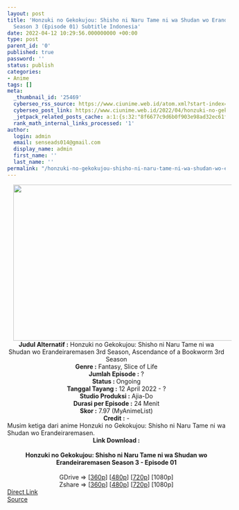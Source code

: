 ```yaml
---
layout: post
title: 'Honzuki no Gekokujou: Shisho ni Naru Tame ni wa Shudan wo Erandeiraremasen
  Season 3 (Episode 01) Subtitle Indonesia'
date: 2022-04-12 10:29:56.000000000 +00:00
type: post
parent_id: '0'
published: true
password: ''
status: publish
categories:
- Anime
tags: []
meta:
  _thumbnail_id: '25469'
  cyberseo_rss_source: https://www.ciunime.web.id/atom.xml?start-index=1
  cyberseo_post_link: https://www.ciunime.web.id/2022/04/honzuki-no-gekokujou-shisho-ni-naru.html
  _jetpack_related_posts_cache: a:1:{s:32:"8f6677c9d6b0f903e98ad32ec61f8deb";a:2:{s:7:"expires";i:1656000658;s:7:"payload";a:3:{i:0;a:1:{s:2:"id";i:26826;}i:1;a:1:{s:2:"id";i:26021;}i:2;a:1:{s:2:"id";i:26704;}}}}
  rank_math_internal_links_processed: '1'
author:
  login: admin
  email: senseads014@gmail.com
  display_name: admin
  first_name: ''
  last_name: ''
permalink: "/honzuki-no-gekokujou-shisho-ni-naru-tame-ni-wa-shudan-wo-erandeiraremasen-season-3-episode-01-subtitle-indonesia/"
---
```

<div class="separator" style="clear: both; text-align: center;"><a href="https://blogger.googleusercontent.com/img/b/R29vZ2xl/AVvXsEiKR9zkGIMr5qCgVR1Rb9DD-UxqN2ZdqHraPvs2CMRcpVcVqA2HtikwNP2sr8d9w9Pq24n88rY_0KDR8t1nN9apzJ2vInq2rpdS0mH1AC9flID6X8dPyjZ4tX23Ls44J19ww6wVrnZbieMjlQ7nQYlUKBnPL4jX6zy9U7jHGss7vK6vo5Ap76DblWAB/s1280/Honzuki%20no%20Gekokujou%20-%20Shisho%20ni%20Naru%20Tame%20ni%20wa%20Shudan%20wo%20Erandeirarem%20Season%203.jpg" style="margin-left: 1em; margin-right: 1em;"><img border="0" data-original-height="720" data-original-width="1280" height="360" src="{{ site.baseurl }}/assets/2022/04/Honzuki%20no%20Gekokujou%20-%20Shisho%20ni%20Naru%20Tame%20ni%20wa%20Shudan%20wo%20Erandeirarem%20Season%203.jpg" width="640" /></a></div>
<div class="separator" style="clear: both; text-align: center;"></div>
<div style="text-align: center;"><b>Judul</b><b><b> Alternatif</b> :</b> Honzuki no Gekokujou: Shisho ni Naru Tame ni wa Shudan wo Erandeiraremasen 3rd Season,&nbsp;Ascendance of a Bookworm 3rd Season</div>
<div style="text-align: center;"><b><b>Genre :</b></b> Fantasy, Slice of Life</div>
<div style="text-align: center;"><b>Jumlah Episode :</b> ?<br /><b>Status :&nbsp;</b>Ongoing<br /><b>Tanggal Tayang :</b> 12 April&nbsp;2022 - ?<br /><b>Studio Produksi :</b>&nbsp;Ajia-Do<br /><b>Durasi per Episode :</b> 24 Menit</div>
<div style="text-align: center;"><b>Skor :</b> 7.97 (MyAnimeList)</div>
<div style="text-align: center;"><b>Credit :</b>&nbsp;-</div>
<div style="text-align: center;"></div>
<div style="text-align: justify;">Musim ketiga dari anime&nbsp;Honzuki no Gekokujou: Shisho ni Naru Tame ni wa Shudan wo Erandeiraremasen.</div>
<div style="text-align: justify;"></div>
<div style="text-align: justify;"></div>
<div style="text-align: center;">
<div style="text-align: center;">
<div style="text-align: left;">
<div style="text-align: center;"><b>Link Download :</b></div>
<div style="text-align: center;"><b><br /></b></div>
<div style="text-align: center;"><span style="text-align: left;"><b>Honzuki no Gekokujou: Shisho ni Naru Tame ni wa Shudan wo Erandeiraremasen Season 3&nbsp;</b></span><b>- Episode 01</b></div>
<div style="text-align: center;"><b><br /></b></div>
<div style="text-align: center;">GDrive =&gt; [<a href="http://www.solidfiles.com/v/4YXyX62nNejmV" target="_blank" rel="noopener">360p</a>] [<a href="http://www.solidfiles.com/v/RxX4XeLGA3jMv" target="_blank" rel="noopener">480p</a>] [<a href="http://www.solidfiles.com/v/78XGnZ5GGzx7x" target="_blank" rel="noopener">720p</a>] [1080p]</div>
<div style="text-align: center;">Zshare =&gt; [<a href="https://www81.zippyshare.com/v/wuFfPHZw/file.html" target="_blank" rel="noopener">360p</a>] [<a href="https://www81.zippyshare.com/v/QUe8vYPW/file.html" target="_blank" rel="noopener">480p</a>] [<a href="https://www81.zippyshare.com/v/4mdv54bP/file.html" target="_blank" rel="noopener">720p</a>] [1080p]</div>
</div>
</div>
</div>
<link rel="stylesheet" href="https://cdnjs.cloudflare.com/ajax/libs/font-awesome/4.7.0/css/font-awesome.min.css" />
<div class="divbtn"> <a href="https://handymansurrender.com/fihup8buzv?key=94550f7ce39444073321dde3b8782f97" class="btn"><i class="fa fa-download"></i> Direct Link</a> <br /><a href="https://www.ciunime.web.id/2022/04/honzuki-no-gekokujou-shisho-ni-naru.html">Source</a> </div>

